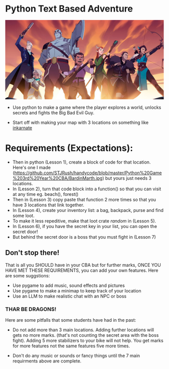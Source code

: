 
# Python Text Based Adventure
![Vox](Vox-Machina.jpg)

- Use python to make a game where the player explores a world, unlocks secrets and fights the Big Bad Evil Guy.

- Start off with making your map with 3 locations on something like [inkarnate](https://inkarnate.com/maps)


# Requirements (Expectations):
- Then in python (Lesson 1), create a block of code for that location. Here's one I made (https://github.com/STJRush/handycode/blob/master/Python%20Game%203rd%20Year%20CBA/BardinMarth.jpg) but yours just needs 3 locations.
- In (Lesson 2), turn that code block into a function() so that you can visit at any time eg. beach(), forest()
- Then in (Lesson 3) copy paste that function 2 more times so that you have 3 locations that link together.
- In (Lesson 4), create your inventory list: a bag, backpack, purse and find some loot.
- To make it less repeditive, make that loot crate *random* in (Lesson 5).
- In (Lesson 6), if you have the secret key in your list, you can open the secret door!
- But behind the secret door is a boss that you must fight in (Lesson 7)

## Don't stop there!

That is all you SHOULD have in your CBA but for further marks, ONCE YOU HAVE MET THESE REQUIREMENTS, you can add your own features. Here are some suggstions:

- Use pygame to add music, sound effects and pictures
- Use pygame to make a minimap to keep track of your location
- Use an LLM to make realistic chat with an NPC or boss

### THAR BE DRAGONS!

Here are some pitfalls that some students have had in the past:

- Do not add more than 3 main locations. Adding further locations will gets no more marks. (that's not counting the secret area with the boss fight). Adding 5 more stabilizers to your bike will not help. You get marks for more features not the same features five more times.

- Don't do any music or sounds or fancy things until the 7 main requirments above are complete. 


